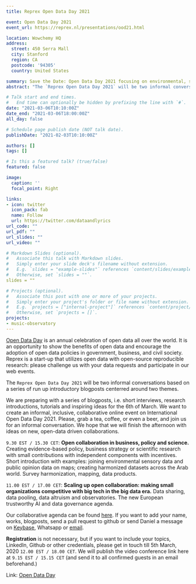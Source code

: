 ```yaml
---
title: Reprex Open Data Day 2021

event: Open Data Day 2021
event_url: https://reprex.nl/presentations/ood21.html

location: Wowchemy HQ
address:
  street: 450 Serra Mall
  city: Stanford
  region: CA
  postcode: '94305'
  country: United States

summary: Save the Date: Open Data Day 2021 focusing on environmental, sustainability and public spending data mapping.
abstract: "The `Reprex Open Data Day 2021` will be two informal conversations based on a series of run up introductory blogposts, tutorial, interviews centerred around two themes: 1. Open collaboration in business, policy and science and 2. Scaling up open collaboration: making small organizations competitive with big tech in the big data era."

# Talk start and end times.
#   End time can optionally be hidden by prefixing the line with `#`.
date: "2021-03-06T10:10:00Z"
date_end: "2021-03-06T18:00:00Z"
all_day: false

# Schedule page publish date (NOT talk date).
publishDate: "2021-02-03T10:10:00Z"

authors: []
tags: []

# Is this a featured talk? (true/false)
featured: false

image:
  caption: ''
  focal_point: Right

links:
- icon: twitter
  icon_pack: fab
  name: Follow
  url: https://twitter.com/dataandlyrics
url_code: ""
url_pdf: ""
url_slides: ""
url_video: ""

# Markdown Slides (optional).
#   Associate this talk with Markdown slides.
#   Simply enter your slide deck's filename without extension.
#   E.g. `slides = "example-slides"` references `content/slides/example-slides.md`.
#   Otherwise, set `slides = ""`.
slides = ""

# Projects (optional).
#   Associate this post with one or more of your projects.
#   Simply enter your project's folder or file name without extension.
#   E.g. `projects = ["internal-project"]` references `content/project/deep-learning/index.md`.
#   Otherwise, set `projects = []`.
projects:
- music-observatory
---
```


[Open Data Day](https://opendataday.org/)  is an annual celebration of open data all over the world. It is an opportunity to show the benefits of open data and encourage the adoption of open data policies in government, business, and civil society. Reprex is a start-up that utilizes open data with open-source reproducible research: please challenge us with your data requests and participate in our web events.

The `Reprex Open Data Day 2021` will be two informal conversations based on a series of run up introductory blogposts centerred around two themes.

We are preparing with a series of blogposts, i.e. short interviews, research introductions, tutorials and inspiring ideas for the 6th of March.   We want to create an informal, inclusive, collaborative online event on International Open Data Day 2021. Please, grab a tea, coffee, or even a beer, and join us for an informal conversation. We hope that we will finish the afternoon with ideas on new, open-data driven collaborations.

`9.30 EST / 15.30 CET`:  **Open collaboration in business, policy and science.**   Creating evidence-based policy, business strategy or scientific research with small contributions with independent components with incentives.  Short introduction with examples:  joining environmental sensory data and public opinion data on maps; creating harmonized datasets across the Arab world.  Survey harmonization, mapping, data products.

`11.00 EST / 17.00 CET`:  **Scaling up open collaboration: making small organizations competitive with big tech in the big data era.**  Data sharing, data pooling, data altruism and observatories. The new European trustworthy AI and data governance agenda. 

Our collaborative agenda can be found [here](/presentations/ood21.html).  If you want to add your name, works, blogposts, send a pull request to github or send Daniel a message on [Keybase](https://keybase.io/antaldaniel), Whatsapp or [email](https://dataandlyrics.com/#contact).

**Registration** is not necessary, but if you want to include your topics, LinkedIn, Github or other credentials, please get in touch till 5th March, 2020 `12.00 EST / 18.00 CET`. We will publish the video conference link here at `9.15 EST / 15.15 CET` (and send it to all confirmed guests in an email beforehand.) 

Link: [Open Data Day](https://opendataday.org/) 
